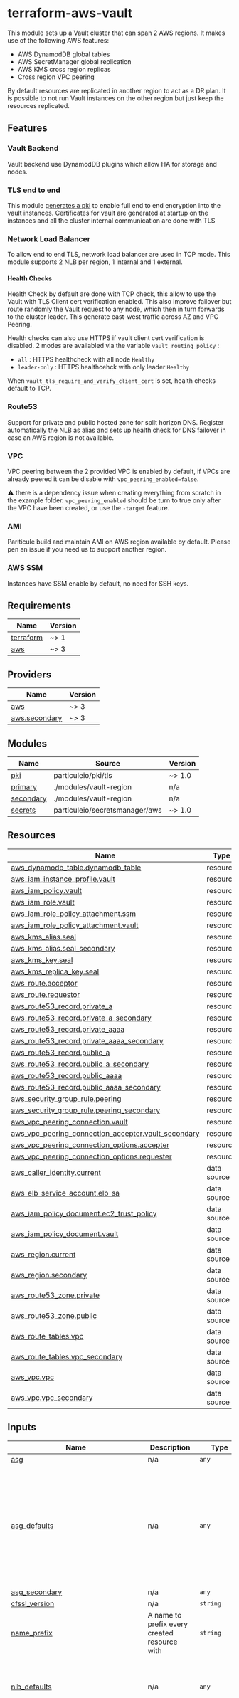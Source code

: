 # terraform-aws-vault

This module sets up a Vault cluster that can span 2 AWS regions. It makes use of
the following AWS features:

* AWS DynamodDB global tables
* AWS SecretManager global replication
* AWS KMS cross region replicas
* Cross region VPC peering

By default resources are replicated in another region to act as a DR plan. It is
possible to not run Vault instances on the other region but just keep the
resources replicated.

## Features

### Vault Backend

Vault backend use DynamodDB plugins which allow HA for storage and nodes.

### TLS end to end

This module [generates a pki](https://github.com/particuleio/terraform-tls-pki)
to enable full end to end encryption into the vault instances. Certificates for
vault are generated at startup on the instances and all the cluster internal
communication are done with TLS

### Network Load Balancer

To allow end to end TLS, network load balancer are used in TCP mode. This module
supports 2 NLB per region, 1 internal and 1 external.

#### Health Checks

Health Check by default are done with TCP check, this allow to use the
Vault with TLS Client cert verification enabled. This also improve failover but
route randomly the Vault request to any node, which then in turn forwards to the
cluster leader. This generate east-west traffic across AZ and VPC Peering.

Health checks can also use HTTPS if vault client cert verification is disabled. 2
modes are availabled via the variable `vault_routing_policy` :

* `all` : HTTPS healthcheck with all node `Healthy`
* `leader-only` : HTTPS healthcehck with only leader `Healthy`

When `vault_tls_require_and_verify_client_cert` is set, health checks default to TCP.

### Route53

Support for private and public hosted zone for split horizon DNS. Register automatically the NLB as alias and sets up health check for DNS failover in case an AWS region is not available.

### VPC

VPC peering between the 2 provided VPC is enabled by default, if VPCs are
already peered it can be disable with `vpc_peering_enabled=false`.

:warning: there is a dependency issue when creating everything from scratch in
the example folder. `vpc_peering_enabled` should be turn to true only after the
VPC have been created, or use the `-target` feature.

### AMI

Pariticule build and maintain AMI on AWS region available by default. Please pen an issue if you need us to support another region.

### AWS SSM

Instances have SSM enable by default, no need for SSH keys.


<!-- BEGINNING OF PRE-COMMIT-TERRAFORM DOCS HOOK -->
## Requirements

| Name | Version |
|------|---------|
| <a name="requirement_terraform"></a> [terraform](#requirement\_terraform) | ~> 1 |
| <a name="requirement_aws"></a> [aws](#requirement\_aws) | ~> 3 |

## Providers

| Name | Version |
|------|---------|
| <a name="provider_aws"></a> [aws](#provider\_aws) | ~> 3 |
| <a name="provider_aws.secondary"></a> [aws.secondary](#provider\_aws.secondary) | ~> 3 |

## Modules

| Name | Source | Version |
|------|--------|---------|
| <a name="module_pki"></a> [pki](#module\_pki) | particuleio/pki/tls | ~> 1.0 |
| <a name="module_primary"></a> [primary](#module\_primary) | ./modules/vault-region | n/a |
| <a name="module_secondary"></a> [secondary](#module\_secondary) | ./modules/vault-region | n/a |
| <a name="module_secrets"></a> [secrets](#module\_secrets) | particuleio/secretsmanager/aws | ~> 1.0 |

## Resources

| Name | Type |
|------|------|
| [aws_dynamodb_table.dynamodb_table](https://registry.terraform.io/providers/hashicorp/aws/latest/docs/resources/dynamodb_table) | resource |
| [aws_iam_instance_profile.vault](https://registry.terraform.io/providers/hashicorp/aws/latest/docs/resources/iam_instance_profile) | resource |
| [aws_iam_policy.vault](https://registry.terraform.io/providers/hashicorp/aws/latest/docs/resources/iam_policy) | resource |
| [aws_iam_role.vault](https://registry.terraform.io/providers/hashicorp/aws/latest/docs/resources/iam_role) | resource |
| [aws_iam_role_policy_attachment.ssm](https://registry.terraform.io/providers/hashicorp/aws/latest/docs/resources/iam_role_policy_attachment) | resource |
| [aws_iam_role_policy_attachment.vault](https://registry.terraform.io/providers/hashicorp/aws/latest/docs/resources/iam_role_policy_attachment) | resource |
| [aws_kms_alias.seal](https://registry.terraform.io/providers/hashicorp/aws/latest/docs/resources/kms_alias) | resource |
| [aws_kms_alias.seal_secondary](https://registry.terraform.io/providers/hashicorp/aws/latest/docs/resources/kms_alias) | resource |
| [aws_kms_key.seal](https://registry.terraform.io/providers/hashicorp/aws/latest/docs/resources/kms_key) | resource |
| [aws_kms_replica_key.seal](https://registry.terraform.io/providers/hashicorp/aws/latest/docs/resources/kms_replica_key) | resource |
| [aws_route.acceptor](https://registry.terraform.io/providers/hashicorp/aws/latest/docs/resources/route) | resource |
| [aws_route.requestor](https://registry.terraform.io/providers/hashicorp/aws/latest/docs/resources/route) | resource |
| [aws_route53_record.private_a](https://registry.terraform.io/providers/hashicorp/aws/latest/docs/resources/route53_record) | resource |
| [aws_route53_record.private_a_secondary](https://registry.terraform.io/providers/hashicorp/aws/latest/docs/resources/route53_record) | resource |
| [aws_route53_record.private_aaaa](https://registry.terraform.io/providers/hashicorp/aws/latest/docs/resources/route53_record) | resource |
| [aws_route53_record.private_aaaa_secondary](https://registry.terraform.io/providers/hashicorp/aws/latest/docs/resources/route53_record) | resource |
| [aws_route53_record.public_a](https://registry.terraform.io/providers/hashicorp/aws/latest/docs/resources/route53_record) | resource |
| [aws_route53_record.public_a_secondary](https://registry.terraform.io/providers/hashicorp/aws/latest/docs/resources/route53_record) | resource |
| [aws_route53_record.public_aaaa](https://registry.terraform.io/providers/hashicorp/aws/latest/docs/resources/route53_record) | resource |
| [aws_route53_record.public_aaaa_secondary](https://registry.terraform.io/providers/hashicorp/aws/latest/docs/resources/route53_record) | resource |
| [aws_security_group_rule.peering](https://registry.terraform.io/providers/hashicorp/aws/latest/docs/resources/security_group_rule) | resource |
| [aws_security_group_rule.peering_secondary](https://registry.terraform.io/providers/hashicorp/aws/latest/docs/resources/security_group_rule) | resource |
| [aws_vpc_peering_connection.vault](https://registry.terraform.io/providers/hashicorp/aws/latest/docs/resources/vpc_peering_connection) | resource |
| [aws_vpc_peering_connection_accepter.vault_secondary](https://registry.terraform.io/providers/hashicorp/aws/latest/docs/resources/vpc_peering_connection_accepter) | resource |
| [aws_vpc_peering_connection_options.accepter](https://registry.terraform.io/providers/hashicorp/aws/latest/docs/resources/vpc_peering_connection_options) | resource |
| [aws_vpc_peering_connection_options.requester](https://registry.terraform.io/providers/hashicorp/aws/latest/docs/resources/vpc_peering_connection_options) | resource |
| [aws_caller_identity.current](https://registry.terraform.io/providers/hashicorp/aws/latest/docs/data-sources/caller_identity) | data source |
| [aws_elb_service_account.elb_sa](https://registry.terraform.io/providers/hashicorp/aws/latest/docs/data-sources/elb_service_account) | data source |
| [aws_iam_policy_document.ec2_trust_policy](https://registry.terraform.io/providers/hashicorp/aws/latest/docs/data-sources/iam_policy_document) | data source |
| [aws_iam_policy_document.vault](https://registry.terraform.io/providers/hashicorp/aws/latest/docs/data-sources/iam_policy_document) | data source |
| [aws_region.current](https://registry.terraform.io/providers/hashicorp/aws/latest/docs/data-sources/region) | data source |
| [aws_region.secondary](https://registry.terraform.io/providers/hashicorp/aws/latest/docs/data-sources/region) | data source |
| [aws_route53_zone.private](https://registry.terraform.io/providers/hashicorp/aws/latest/docs/data-sources/route53_zone) | data source |
| [aws_route53_zone.public](https://registry.terraform.io/providers/hashicorp/aws/latest/docs/data-sources/route53_zone) | data source |
| [aws_route_tables.vpc](https://registry.terraform.io/providers/hashicorp/aws/latest/docs/data-sources/route_tables) | data source |
| [aws_route_tables.vpc_secondary](https://registry.terraform.io/providers/hashicorp/aws/latest/docs/data-sources/route_tables) | data source |
| [aws_vpc.vpc](https://registry.terraform.io/providers/hashicorp/aws/latest/docs/data-sources/vpc) | data source |
| [aws_vpc.vpc_secondary](https://registry.terraform.io/providers/hashicorp/aws/latest/docs/data-sources/vpc) | data source |

## Inputs

| Name | Description | Type | Default | Required |
|------|-------------|------|---------|:--------:|
| <a name="input_asg"></a> [asg](#input\_asg) | n/a | `any` | n/a | yes |
| <a name="input_asg_defaults"></a> [asg\_defaults](#input\_asg\_defaults) | n/a | `any` | <pre>{<br>  "asg_associate_public_ip_address": false,<br>  "desired_capacity": 3,<br>  "disk_size": 20,<br>  "instance_type": "t3a.micro",<br>  "key_name": null,<br>  "max_size": 3,<br>  "min_size": 0,<br>  "tags": {},<br>  "tags_as_map": {},<br>  "vpc_zone_identifier": []<br>}</pre> | no |
| <a name="input_asg_secondary"></a> [asg\_secondary](#input\_asg\_secondary) | n/a | `any` | n/a | yes |
| <a name="input_cfssl_version"></a> [cfssl\_version](#input\_cfssl\_version) | n/a | `string` | `"1.6.1"` | no |
| <a name="input_name_prefix"></a> [name\_prefix](#input\_name\_prefix) | A name to prefix every created resource with | `string` | n/a | yes |
| <a name="input_nlb_defaults"></a> [nlb\_defaults](#input\_nlb\_defaults) | n/a | `any` | <pre>{<br>  "internal": false,<br>  "ip_address_type": "dualstack",<br>  "listener_port": 443,<br>  "subnets": []<br>}</pre> | no |
| <a name="input_nlbs"></a> [nlbs](#input\_nlbs) | n/a | `any` | <pre>{<br>  "external": {},<br>  "internal": {<br>    "internal": true<br>  }<br>}</pre> | no |
| <a name="input_nlbs_secondary"></a> [nlbs\_secondary](#input\_nlbs\_secondary) | n/a | `any` | <pre>{<br>  "external": {},<br>  "internal": {<br>    "internal": true<br>  }<br>}</pre> | no |
| <a name="input_route53_private_zone_name"></a> [route53\_private\_zone\_name](#input\_route53\_private\_zone\_name) | n/a | `string` | `""` | no |
| <a name="input_route53_zone_name"></a> [route53\_zone\_name](#input\_route53\_zone\_name) | n/a | `string` | `""` | no |
| <a name="input_tags"></a> [tags](#input\_tags) | A map of tags to apply to all resources | `map(string)` | `{}` | no |
| <a name="input_vault_additional_config"></a> [vault\_additional\_config](#input\_vault\_additional\_config) | Additional content to include in the vault configuration file | `string` | `""` | no |
| <a name="input_vault_additional_userdata"></a> [vault\_additional\_userdata](#input\_vault\_additional\_userdata) | Additional content to include in the cloud-init userdata for the EC2 instances | `string` | `""` | no |
| <a name="input_vault_api_address"></a> [vault\_api\_address](#input\_vault\_api\_address) | The address that vault will be accessible at | `string` | n/a | yes |
| <a name="input_vault_cert_dir"></a> [vault\_cert\_dir](#input\_vault\_cert\_dir) | The directory on the OS to store Vault certificates | `string` | `"/usr/local/etc/vault/tls"` | no |
| <a name="input_vault_config_dir"></a> [vault\_config\_dir](#input\_vault\_config\_dir) | The directory on the OS to store the Vault configuration | `string` | `"/usr/local/etc/vault"` | no |
| <a name="input_vault_dns_domain"></a> [vault\_dns\_domain](#input\_vault\_dns\_domain) | The DNS address that vault will be accessible at | `string` | n/a | yes |
| <a name="input_vault_pki_ca_config"></a> [vault\_pki\_ca\_config](#input\_vault\_pki\_ca\_config) | n/a | `any` | `{}` | no |
| <a name="input_vault_pki_client_certs"></a> [vault\_pki\_client\_certs](#input\_vault\_pki\_client\_certs) | n/a | `any` | <pre>{<br>  "default": {<br>    "subject": {<br>      "common_name": "default-vault-client"<br>    },<br>    "usages": [<br>      "client_auth",<br>      "key_encipherement",<br>      "digital_signature"<br>    ]<br>  }<br>}</pre> | no |
| <a name="input_vault_routing_policy"></a> [vault\_routing\_policy](#input\_vault\_routing\_policy) | n/a | `string` | `"all"` | no |
| <a name="input_vault_tls_require_and_verify_client_cert"></a> [vault\_tls\_require\_and\_verify\_client\_cert](#input\_vault\_tls\_require\_and\_verify\_client\_cert) | n/a | `bool` | `false` | no |
| <a name="input_vault_version"></a> [vault\_version](#input\_vault\_version) | n/a | `string` | `"1.9.3"` | no |
| <a name="input_vpc_id"></a> [vpc\_id](#input\_vpc\_id) | The ID of the VPC to use | `string` | n/a | yes |
| <a name="input_vpc_peering_enabled"></a> [vpc\_peering\_enabled](#input\_vpc\_peering\_enabled) | n/a | `bool` | `true` | no |
| <a name="input_vpc_secondary_id"></a> [vpc\_secondary\_id](#input\_vpc\_secondary\_id) | The ID of the VPC to use | `string` | n/a | yes |

## Outputs

| Name | Description |
|------|-------------|
| <a name="output_dynamodb"></a> [dynamodb](#output\_dynamodb) | n/a |
| <a name="output_primary"></a> [primary](#output\_primary) | n/a |
| <a name="output_secondary"></a> [secondary](#output\_secondary) | n/a |
| <a name="output_secrets"></a> [secrets](#output\_secrets) | n/a |
| <a name="output_vault_pki"></a> [vault\_pki](#output\_vault\_pki) | n/a |
<!-- END OF PRE-COMMIT-TERRAFORM DOCS HOOK -->

